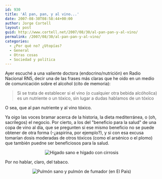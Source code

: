 ```yaml
---
id: 930
title: 'Al pan, pan, y al vino...'
date: 2007-08-30T08:58:44+00:00
author: Jorge Cortell
layout: post
guid: http://www.cortell.net/2007/08/30/al-pan-pan-y-al-vino/
permalink: /2007/08/30/al-pan-pan-y-al-vino/
categories:
  - ¿Por qué no? ¿Utopías?
  - General
  - Otras cosas
  - Sociedad y polí­tica
---
```

Ayer escuché a una valiente doctora (endocrino/nutrición) en Radio Nacional RN5, decir una de las frases más claras que he oido en un medio de comunicación sobre el alcohol (cito de memoria):

> Si se trata de establecer si el vino (o cualquier otra bebida alcóholica) es un nutriente o un tóxico, sin lugar a dudas hablamos de un tóxico

O sea, que al pan nutriente y al vino tóxico.

Ya oigo las voces bramar acerca de la historia, la dieta mediterránea, o (oh, sacrí­legos) el negocio. Por cierto, a los del "beneficio para la salud" de una copa de vino al dí­a, que se pregunten si ese mismo beneficio no se puede obtener de otra forma (-¿aspirina, por ejemplo?), y si con esa excusa tomarí­an dosis moderadas de otros tóxicos (como el arsénico o el plomo) que también puedne ser beneficiosos para la salud.

<div style="text-align: center">
  <img alt="Hí­gado sano e hí­gado con cirrosis" title="Hí­gado sano e hí­gado con cirrosis" src="http://www.montana.edu/wwwai/imsd/alcohol/Vanessa/vwliver_files/image004.jpg" />
</div>

Por no hablar, claro, del tabaco.

<div style="text-align: center">
  <img alt="Pulmón sano y pulmón de fumador (en El Paí­s)" title="Pulmón sano y pulmón de fumador (en El Paí­s)" src="http://www.elpais.com/recorte/20070829elpepusoc_5/XLCO/Ies/20070829elpepusoc_5.jpg" />
</div>